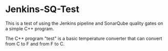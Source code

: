 # Jenkins-SQ-Test

This is a test of using the Jenkins pipeline and SonarQube quality gates on a simple C++ program.

The C++ program "test" is a basic temperature converter that can convert from C to F and from F to C.

